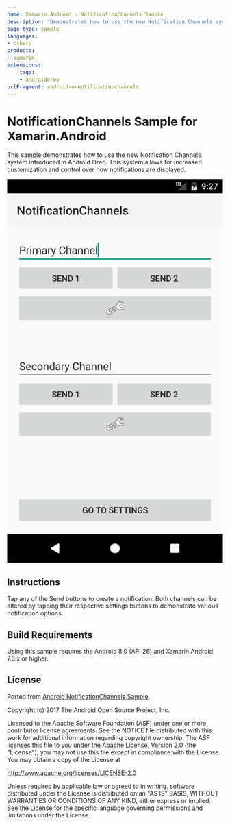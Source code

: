 ```yaml
---
name: Xamarin.Android - NotificationChannels Sample
description: "Demonstrates how to use the new Notification Channels system introduced in (Android Oreo)"
page_type: sample
languages:
- csharp
products:
- xamarin
extensions:
    tags:
    - androidoreo
urlFragment: android-o-notificationchannels
---
```

# NotificationChannels Sample for Xamarin.Android

This sample demonstrates how to use the new Notification Channels system introduced in Android Oreo. This system allows for increased customization and control over how notifications are displayed.

![NotificationChannels Sample application screenshot](Screenshots/main_activity.png "NotificationChannels Sample application screenshot")

## Instructions

Tap any of the Send buttons to create a notification. Both channels can be altered by tapping their respective settings buttons to demonstrate various notification options.

## Build Requirements

Using this sample requires the Android 8.0 (API 26) and Xamarin.Android 7.5.x or higher.

## License

Ported from [Android NotificationChannels Sample](https://github.com/googlesamples/android-NotificationChannels).

Copyright (c) 2017 The Android Open Source Project, Inc.

Licensed to the Apache Software Foundation (ASF) under one or more contributor license agreements. See the NOTICE file distributed with this work for additional information regarding copyright ownership. The ASF licenses this file to you under the Apache License, Version 2.0 (the "License"); you may not use this file except in compliance with the License. You may obtain a copy of the License at

http://www.apache.org/licenses/LICENSE-2.0

Unless required by applicable law or agreed to in writing, software distributed under the License is distributed on an "AS IS" BASIS, WITHOUT WARRANTIES OR CONDITIONS OF ANY KIND, either express or implied. See the License for the specific language governing permissions and limitations under the License.
